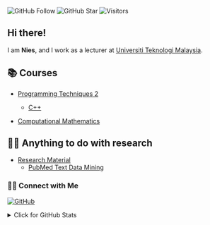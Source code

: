![GitHub Follow](https://img.shields.io/github/followers/ChristineNies.svg?style=social&label=Follow)
![GitHub Star](https://img.shields.io/github/stars/ChristineNies?style=social&label=Star)
![Visitors](https://api.visitorbadge.io/api/visitors?path=https%3A%2F%2Fgithub.com%2FChristineNies&labelColor=%23d9e3f0&countColor=%23697689&style=flat)


## Hi there! 

I am  __Nies__, and I work as a lecturer at [Universiti Teknologi Malaysia](https://www.utm.my).

## 📚 Courses
- [Programming Techniques 2]()
  -   [C++]()

- [Computational Mathematics]()

## 👨‍💻 Anything to do with research
- [Research Material]()
  -   [PubMed Text Data Mining](https://github.com/ChristineNies/pubmed_text_datamining)

### 🙌🏻 Connect with Me
<p align="left">
    <a href="https://github.com/ChristineNies" target="_blank"><img alt="GitHub" src="https://img.shields.io/badge/-@ChristineNies?style=flat-square&logo=GitHub&logoColor=white"></a>
</p>
  

<details>
<summary>Click for GitHub Stats</summary>
<p align="left">
    <img alt = "GitHub Stats" src="https://github-readme-stats.vercel.app/api?username=ChristineNies&show_icons=true&hide=issues&icon_color=000000&hide_border=true&title_color=5391FE&text_color=555">
    <br>
    <img alt = "Top Language" src="https://github-readme-stats.vercel.app/api/top-langs/?username=ChristineNies&hide=html,&hide_border=true&title_color=5391FE&text_color=555"
</p>
  
  ![Follower Badge](https://img.shields.io/github/followers/ChristineNies)
  ![](https://hit.yhype.me/github/profile?user_id=81284918)
 
</details>
